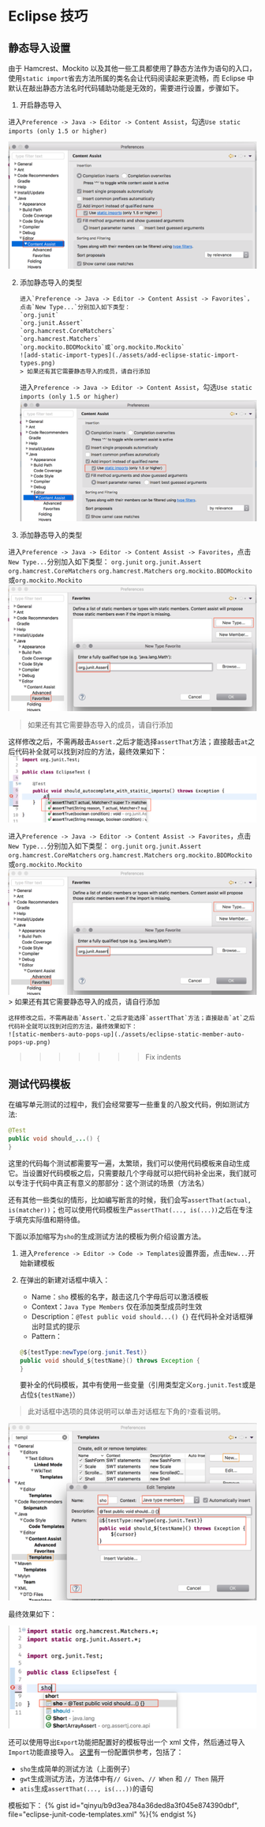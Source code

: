 # Eclipse 技巧

## 静态导入设置

由于 Hamcrest、Mockito 以及其他一些工具都使用了静态方法作为语句的入口，使用`static import`省去方法所属的类名会让代码阅读起来更流畅，而 Eclipse 中默认在敲出静态方法名时代码辅助功能是无效的，需要进行设置，步骤如下。

1. 开启静态导入

进入`Preference -> Java -> Editor -> Content Assist`，勾选`Use static imports (only 1.5 or higher)`

![enable-static-import](./assets/enable-eclipse-static-imports.png)

2.  添加静态导入的类型

        进入`Preference -> Java -> Editor -> Content Assist -> Favorites`，点击`New Type...`分别加入如下类型：
        `org.junit`
        `org.junit.Assert`
        `org.hamcrest.CoreMatchers`
        `org.hamcrest.Matchers`
        `org.mockito.BDDMockito`或`org.mockito.Mockito`
        ![add-static-import-types](./assets/add-eclipse-static-import-types.png)
        > 如果还有其它需要静态导入的成员，请自行添加

    进入`Preference -> Java -> Editor -> Content Assist`，勾选`Use static imports (only 1.5 or higher)`
    ![enable-static-import](./assets/enable-eclipse-static-imports.png)

3.  添加静态导入的类型

进入`Preference -> Java -> Editor -> Content Assist -> Favorites`，点击`New Type...`分别加入如下类型：
`org.junit`
`org.junit.Assert`
`org.hamcrest.CoreMatchers`
`org.hamcrest.Matchers`
`org.mockito.BDDMockito`或`org.mockito.Mockito`
![add-static-import-types](./assets/add-eclipse-static-import-types.png)

> 如果还有其它需要静态导入的成员，请自行添加
>

这样修改之后，不需再敲击`Assert.`之后才能选择`assertThat`方法；直接敲击`at`之后代码补全就可以找到对应的方法，最终效果如下：
![static-members-auto-pops-up](./assets/eclipse-static-member-auto-pops-up.png)

进入`Preference -> Java -> Editor -> Content Assist -> Favorites`，点击`New Type...`分别加入如下类型：
`org.junit`
`org.junit.Assert`
`org.hamcrest.CoreMatchers`
`org.hamcrest.Matchers`
`org.mockito.BDDMockito`或`org.mockito.Mockito`
![add-static-import-types](./assets/add-eclipse-static-import-types.png) > 如果还有其它需要静态导入的成员，请自行添加

    这样修改之后，不需再敲击`Assert.`之后才能选择`assertThat`方法；直接敲击`at`之后代码补全就可以找到对应的方法，最终效果如下：
    ![static-members-auto-pops-up](./assets/eclipse-static-member-auto-pops-up.png)

> > > > > > > Fix indents

## 测试代码模板

在编写单元测试的过程中，我们会经常要写一些重复的八股文代码，例如测试方法:

```java
@Test
public void should_...() {
}
```

这里的代码每个测试都需要写一遍，太繁琐，我们可以使用代码模板来自动生成它。当设置好代码模板之后，只需要敲几个字母就可以把代码补全出来，我们就可以专注于代码中真正有意义的那部分：这个测试的场景（方法名）

还有其他一些类似的情形，比如编写断言的时候，我们会写`assertThat(actual, is(matcher))`；也可以使用代码模板生产`assertThat(..., is(...))`之后在专注于填充实际值和期待值。

下面以添加缩写为`sho`的生成测试方法的模板为例介绍设置方法。

1. 进入`Preference -> Editor -> Code -> Templates`设置界面，点击`New...`开始新建模板

2. 在弹出的新建对话框中填入：
   - Name：`sho` 模板的名字，敲击这几个字母后可以激活模板
   - Context：`Java Type Members` 仅在添加类型成员时生效
   - Description：`@Test public void should...() {}` 在代码补全对话框弹出时显式的提示
   - Pattern：
   ```java
   @${testType:newType(org.junit.Test)}
   public void should_${testName}() throws Exception {
   }
   ```
   要补全的代码模板，其中有使用一些变量（引用类型定义`org.junit.Test`或是占位`${testName}`）

> 此对话框中选项的具体说明可以单击对话框左下角的`?`查看说明。

![create-eclipse-code-template](./assets/create-eclipse-code-template.png)

最终效果如下：

![eclipse-sho-template-pops-up](./assets/eclipse-sho-template-pops-up.png)

还可以使用导出`Export`功能把配置好的模板导出一个 xml 文件，然后通过导入`Import`功能直接导入。
[这里](https://gist.github.com/qinyu/03031d89afa591e7ed8bd263f71d96ee)有一份配置供参考，包括了：

- `sho`生成简单的测试方法（上面例子）
- `gwt`生成测试方法，方法体中有`// Given`、`// When` 和 `// Then` 隔开
- `atis`生成`assertThat(..., is(...))`的语句

模板如下：
{% gist id="qinyu/b9d3ea784a36ded8a3f045e874390dbf", file="eclipse-junit-code-templates.xml" %}{% endgist %}
